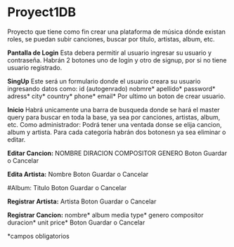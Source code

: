 # Proyect1DB
Proyecto que tiene  como fin crear una plataforma de música dónde existan roles, se puedan subir canciones, buscar por título, artistas, album, etc. 

**Pantalla de Login**
Esta debera permitir al usuario ingresar su usuario y contraseña. 
Habrán 2 botones uno de login y otro de signup, por si no tiene usuario registrado.

**SingUp**
Este será un formulario donde el usuario creara su usuario ingresando datos como:
id (autogenrado)
nobmre*
apellido*
password*
adress*
city*
country*
phone*
email*
Por ultimo un boton de crear usuario.

**Inicio**
Habrá unicamente una barra de busqueda donde se hará el master query para buscar en toda la base, ya sea por canciones, artistas, album, etc. 
Como administrador: 
  Podrá tener una ventada donse se elija cancion, album y artista. Para cada categoría habrán dos botonesn ya sea eliminar o editar. 
  
  **Editar Cancion:**
  NOMBRE
  DIRACION 
  COMPOSITOR
  GENERO
  Boton Guardar o Cancelar
  
  **Edita Artista:**
  Nombre
  Boton Guardar o Cancelar
  
  #Album:
  Titulo
  Boton Guardar o Cancelar
 
 **Registrar Artista:**
 Artista
 Boton Guardar o Cancelar
 
 **Registrar Cancion:**
 nombre*
 album
 media type*
 genero
 compositor
 duracion*
 unit price*
 Boton Guardar o Cancelar
 
 *campos obligatorios 
